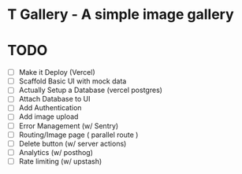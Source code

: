 # T Gallery - A simple image gallery

# TODO

- [ ] Make it Deploy (Vercel)
- [ ] Scaffold Basic UI with mock data
- [ ] Actually Setup a Database (vercel postgres)
- [ ] Attach Database to UI
- [ ] Add Authentication
- [ ] Add image upload
- [ ] Error Management (w/ Sentry)
- [ ] Routing/Image page ( parallel route )
- [ ] Delete button (w/ server actions)
- [ ] Analytics (w/ posthog)
- [ ] Rate limiting (w/ upstash)
```
